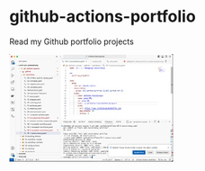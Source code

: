 # github-actions-portfolio
Read my Github portfolio projects

![ image alt ](https://github.com/cjhubgit/github-actions-portfolio/blob/411b38f0307c692f2854a9cf72dbf67ed5fc6979/concurrency.jpg)
